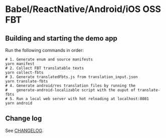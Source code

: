 # Babel/ReactNative/Android/iOS OSS FBT

## Building and starting the demo app

Run the following commands in order:

```
# 1. Generate enum and source manifests
yarn manifest
# 2. Collect FBT translatable texts
yarn collect-fbts
# 3. Generate translatedFbts.js from translation_input.json
yarn translate-fbts
# 4. Generate android/res translation files by running the
#    generate-android-localizable script with the ouput of translate-fbts
# 5. Run a local web server with hot reloading at localhost:8081
yarn android
```

## Change log
 See [CHANGELOG](CHANGELOG.md).
